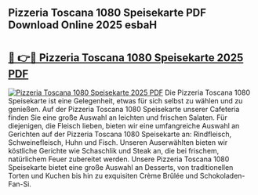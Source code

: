 ## Pizzeria Toscana 1080 Speisekarte PDF Download Online 2025 esbaH

# <h2><a href="http://gcanc6x.nevu.top/?p=Pizzeria+Toscana+1080+Speisekarte">🔗 👉🔴 Pizzeria Toscana 1080 Speisekarte 2025 PDF</a></h2>

[![Pizzeria Toscana 1080 Speisekarte 2025 PDF](https://i.imgur.com/dBaPXMq.png)](http://gcanc6x.nevu.top/?p=Pizzeria+Toscana+1080+Speisekarte)
Die Pizzeria Toscana 1080 Speisekarte ist eine Gelegenheit, etwas für sich selbst zu wählen und zu genießen. Auf der Pizzeria Toscana 1080 Speisekarte unserer Cafeteria finden Sie eine große Auswahl an leichten und frischen Salaten. Für diejenigen, die Fleisch lieben, bieten wir eine umfangreiche Auswahl an Gerichten auf der Pizzeria Toscana 1080 Speisekarte an: Rindfleisch, Schweinefleisch, Huhn und Fisch. Unseren Auserwählten bieten wir köstliche Gerichte wie Schaschlik und Steak an, die bei frischem, natürlichem Feuer zubereitet werden. Unsere Pizzeria Toscana 1080 Speisekarte bietet eine große Auswahl an Desserts, von traditionellen Torten und Kuchen bis hin zu exquisiten Crème Brûlée und Schokoladen-Fan-Si.
